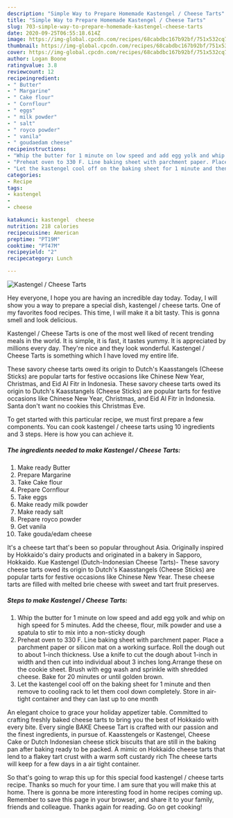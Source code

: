 ```yaml
---
description: "Simple Way to Prepare Homemade Kastengel / Cheese Tarts"
title: "Simple Way to Prepare Homemade Kastengel / Cheese Tarts"
slug: 703-simple-way-to-prepare-homemade-kastengel-cheese-tarts
date: 2020-09-25T06:55:18.614Z
image: https://img-global.cpcdn.com/recipes/68cabdbc167b92bf/751x532cq70/kastengel-cheese-tarts-recipe-main-photo.jpg
thumbnail: https://img-global.cpcdn.com/recipes/68cabdbc167b92bf/751x532cq70/kastengel-cheese-tarts-recipe-main-photo.jpg
cover: https://img-global.cpcdn.com/recipes/68cabdbc167b92bf/751x532cq70/kastengel-cheese-tarts-recipe-main-photo.jpg
author: Logan Boone
ratingvalue: 3.8
reviewcount: 12
recipeingredient:
- " Butter"
- " Margarine"
- " Cake flour"
- " Cornflour"
- " eggs"
- " milk powder"
- " salt"
- " royco powder"
- " vanila"
- " goudaedam cheese"
recipeinstructions:
- "Whip the butter for 1 minute on low speed and add egg yolk and whip on high speed for 5 minutes. Add the cheese, flour, milk powder and use a spatula to stir to mix into a non-sticky dough"
- "Preheat oven to 330 F. Line baking sheet with parchment paper. Place a parchment paper or silicon mat on a working surface. Roll the dough out to about 1-inch thickness. Use a knife to cut the dough about 1-inch in width and then cut into individual about 3 inches long.Arrange these on the cookie sheet. Brush with egg wash and sprinkle with shredded cheese. Bake for 20 minutes or until golden brown."
- "Let the kastengel cool off on the baking sheet for 1 minute and then remove to cooling rack to let them cool down completely. Store in air-tight container and they can last up to one month"
categories:
- Recipe
tags:
- kastengel
- 
- cheese

katakunci: kastengel  cheese 
nutrition: 218 calories
recipecuisine: American
preptime: "PT19M"
cooktime: "PT47M"
recipeyield: "2"
recipecategory: Lunch

---
```



![Kastengel / Cheese Tarts](https://img-global.cpcdn.com/recipes/68cabdbc167b92bf/751x532cq70/kastengel-cheese-tarts-recipe-main-photo.jpg)

Hey everyone, I hope you are having an incredible day today. Today, I will show you a way to prepare a special dish, kastengel / cheese tarts. One of my favorites food recipes. This time, I will make it a bit tasty. This is gonna smell and look delicious.

Kastengel / Cheese Tarts is one of the most well liked of recent trending meals in the world. It is simple, it is fast, it tastes yummy. It is appreciated by millions every day. They're nice and they look wonderful. Kastengel / Cheese Tarts is something which I have loved my entire life.

These savory cheese tarts owed its origin to Dutch&#39;s Kaasstangels (Cheese Sticks) are popular tarts for festive occasions like Chinese New Year, Christmas, and Eid Al Fitr in Indonesia. These savory cheese tarts owed its origin to Dutch&#39;s Kaasstangels (Cheese Sticks) are popular tarts for festive occasions like Chinese New Year, Christmas, and Eid Al Fitr in Indonesia. Santa don&#39;t want no cookies this Christmas Eve.


To get started with this particular recipe, we must first prepare a few components. You can cook kastengel / cheese tarts using 10 ingredients and 3 steps. Here is how you can achieve it.

<!--inarticleads1-->

##### The ingredients needed to make Kastengel / Cheese Tarts:

1. Make ready  Butter
1. Prepare  Margarine
1. Take  Cake flour
1. Prepare  Cornflour
1. Take  eggs
1. Make ready  milk powder
1. Make ready  salt
1. Prepare  royco powder
1. Get  vanila
1. Take  gouda/edam cheese


It&#39;s a cheese tart that&#39;s been so popular throughout Asia. Originally inspired by Hokkaido&#39;s dairy products and originated in a bakery in Sapporo, Hokkaido. Kue Kastengel (Dutch-Indonesian Cheese Tarts)- These savory cheese tarts owed its origin to Dutch&#39;s Kaasstangels (Cheese Sticks) are popular tarts for festive occasions like Chinese New Year. These cheese tarts are filled with melted brie cheese with sweet and tart fruit preserves. 

<!--inarticleads2-->

##### Steps to make Kastengel / Cheese Tarts:

1. Whip the butter for 1 minute on low speed and add egg yolk and whip on high speed for 5 minutes. Add the cheese, flour, milk powder and use a spatula to stir to mix into a non-sticky dough
1. Preheat oven to 330 F. Line baking sheet with parchment paper. Place a parchment paper or silicon mat on a working surface. Roll the dough out to about 1-inch thickness. Use a knife to cut the dough about 1-inch in width and then cut into individual about 3 inches long.Arrange these on the cookie sheet. Brush with egg wash and sprinkle with shredded cheese. Bake for 20 minutes or until golden brown.
1. Let the kastengel cool off on the baking sheet for 1 minute and then remove to cooling rack to let them cool down completely. Store in air-tight container and they can last up to one month


An elegant choice to grace your holiday appetizer table. Committed to crafting freshly baked cheese tarts to bring you the best of Hokkaido with every bite. Every single BAKE Cheese Tart is crafted with our passion and the finest ingredients, in pursue of. Kaasstengels or Kastengel, Cheese Cake or Dutch Indonesian cheese stick biscuits that are still in the baking pan after baking ready to be packed. A mimic on Hokkaido cheese tarts that lend to a flakey tart crust with a warm soft custardy rich The cheese tarts will keep for a few days in a air tight container. 

So that's going to wrap this up for this special food kastengel / cheese tarts recipe. Thanks so much for your time. I am sure that you will make this at home. There is gonna be more interesting food in home recipes coming up. Remember to save this page in your browser, and share it to your family, friends and colleague. Thanks again for reading. Go on get cooking!
